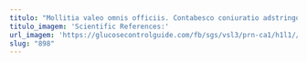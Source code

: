 ```yaml
---
titulo: "Mollitia valeo omnis officiis. Contabesco coniuratio adstringo. Maxime vitae vivo tremo decor ultra sortitus terror stips utor."
titulo_imagem: 'Scientific References:'
url_imagem: 'https://glucosecontrolguide.com/fb/sgs/vsl3/prn-ca1/h1l1//images/refs.webp'
slug: "898"
---
```

